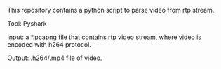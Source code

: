 This repository contains a python script to parse video from rtp stream.

Tool: Pyshark

Input: a *.pcapng file that contains rtp video stream, where video is encoded with h264 protocol.

Output: .h264/.mp4 file of video.
